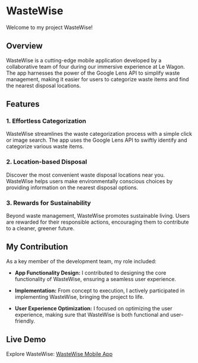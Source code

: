 # WasteWise

Welcome to my project WasteWise!

## Overview

WasteWise is a cutting-edge mobile application developed by a collaborative team of four during our immersive experience at Le Wagon. The app harnesses the power of the Google Lens API to simplify waste management, making it easier for users to categorize waste items and find the nearest disposal locations.

## Features

### 1. Effortless Categorization

WasteWise streamlines the waste categorization process with a simple click or image search. The app uses the Google Lens API to swiftly identify and categorize various waste items.

### 2. Location-based Disposal

Discover the most convenient waste disposal locations near you. WasteWise helps users make environmentally conscious choices by providing information on the nearest disposal options.

### 3. Rewards for Sustainability

Beyond waste management, WasteWise promotes sustainable living. Users are rewarded for their responsible actions, encouraging them to contribute to a cleaner, greener future.

## My Contribution

As a key member of the development team, my role included:

- **App Functionality Design:** I contributed to designing the core functionality of WasteWise, ensuring a seamless user experience.

- **Implementation:** From concept to execution, I actively participated in implementing WasteWise, bringing the project to life.

- **User Experience Optimization:** I focused on optimizing the user experience, making sure that WasteWise is both functional and user-friendly.

## Live Demo

Explore WasteWise: [WasteWise Mobile App](https://www.wastewise.me/)

